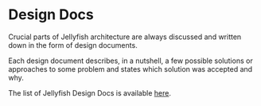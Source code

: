 # Design Docs

Crucial parts of Jellyfish architecture are always discussed and written down in the form
of design documents.

Each design document describes, in a nutshell, a few possible solutions or approaches to
some problem and states which solution was accepted and why. 

The list of Jellyfish Design Docs is available [here](https://github.com/jellyfish-dev/jellyfish/tree/main/docs).